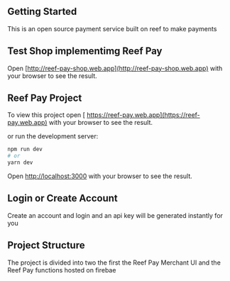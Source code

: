 ## Getting Started

This is an open source payment service built on reef to make payments

## Test Shop implementimg Reef Pay

Open [http://reef-pay-shop.web.app](http://reef-pay-shop.web.app) with your browser to see the result.

## Reef Pay Project

To view this project open [ https://reef-pay.web.app](https://reef-pay.web.app) with your browser to see the result.

or run the development server:

```bash
npm run dev
# or
yarn dev
```

Open [http://localhost:3000](http://localhost:3000) with your browser to see the result.

## Login or Create Account

Create an account and login and an api key will be generated instantly for you

## Project Structure

The project is divided into two the first the Reef Pay Merchant UI and the Reef Pay functions hosted on firebae
